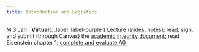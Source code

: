 ```yaml
---
title: Introduction and Logistics
---
```


M 3 Jan
: **Virtual**{: .label .label-purple } Lecture
  ([slides](../assets/slides/intro.pdf), [notes](../assets/docs/intro.pdf)); read, sign, and submit (through Canvas) the
  [academic integrity document](assets/docs/academic-integrity.pdf);
  read Eisenstein chapter 1; [complete and evaluate A0](../assets/docs/A0.pdf)
